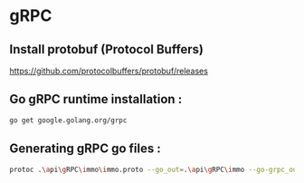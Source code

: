 # gRPC 

## Install protobuf (Protocol Buffers)
https://github.com/protocolbuffers/protobuf/releases

## Go gRPC runtime installation : 
```bash
go get google.golang.org/grpc
```
## Generating gRPC go files : 
```bash
protoc .\api\gRPC\immo\immo.proto --go_out=.\api\gRPC\immo --go-grpc_out=.\api\gRPC\immo
```